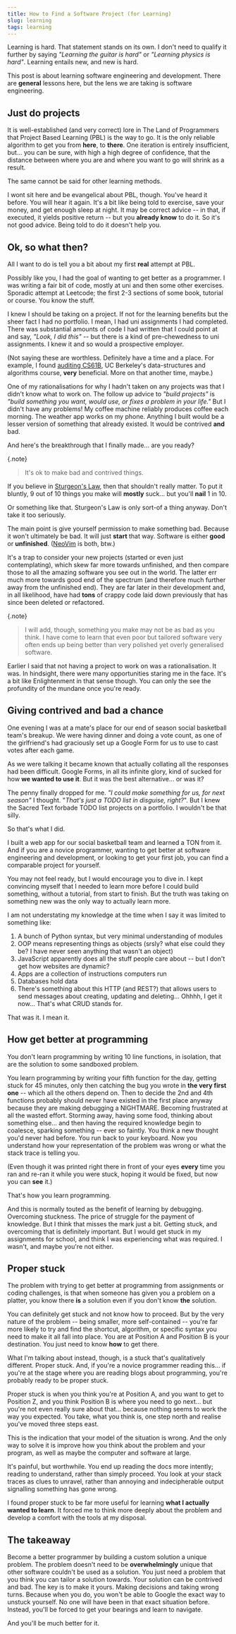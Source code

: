 ```yaml
---
title: How to Find a Software Project (for Learning)
slug: learning
tags: learning
---
```


Learning is hard. That statement stands on its own. I don't need to qualify it further by saying *"Learning the guitar is hard"* or *"Learning physics is hard"*. Learning entails new, and new is hard.

This post is about learning software engineering and development. There are **general** lessons here, but the lens we are taking is software engineering. 

## Just do projects

It is well-established (and very correct) lore in The Land of Programmers that Project Based Learning (PBL) is the way to go. It is the only reliable algorithm to get you from **here**, to **there**. One iteration is entirely insufficient, but... you can be sure, with high a high degree of confidence, that the distance between where you are and where you want to go will shrink as a result.

The same cannot be said for other learning methods.

I wont sit here and be evangelical about PBL, though. You've heard it before. You will hear it again. It's a bit like being told to exercise, save your money, and get enough sleep at night. It may be correct advice -- in that, if executed, it yields positive return -- but you **already know** to do it. So it's not good advice. Being told to do it doesn't help you.

## Ok, so what then?

All I want to do is tell you a bit about my first **real** attempt at PBL.

Possibly like you, I had the goal of wanting to get better as a programmer. I was writing a fair bit of code, mostly at uni and then some other exercises. Sporadic attempt at Leetcode; the first 2-3 sections of some book, tutorial or course. You know the stuff.

I knew I should be taking on a project. If not for the learning benefits but the sheer fact I had no portfolio. I mean, I had uni assignments I had completed. There was substantial amounts of code I had written that I could point at and say, _"Look, I did this"_ -- but there is a kind of pre-chewedness to uni assignments. I knew it and so would a prospective employer.

(Not saying these are worthless. Definitely have a time and a place. For example, I found [auditing CS61B](https://sp24.datastructur.es/policies#auditing-cs61b), UC Berkeley's data-structures and algorithms course, **very** beneficial. More on that another time, maybe.)

One of my rationalisations for why I hadn't taken on any projects was that I didn't know what to work on. The follow up advice to _"build projects"_ is _"build something you want, would use, or fixes a problem in your life."_ But I didn't have any problems! My coffee machine reliably produces coffee each morning. The weather app works on my phone. Anything I built would be a lesser version of something that already existed. It would be contrived **and** bad.

And here's the breakthrough that I finally made... are you ready? 

{.note}
> It's ok to make bad and contrived things. 

If you believe in [Sturgeon's Law](https://en.wikipedia.org/wiki/Sturgeon%27s_law), then that shouldn't really matter. To put it bluntly, 9 out of 10 things you make will **mostly** suck... but you'll **nail** 1 in 10. 

Or something like that. Sturgeon's Law is only sort-of a thing anyway. Don't take it too seriously.

The main point is give yourself permission to make something bad. Because it won't ultimately be bad. It will just **start** that way. Software is either **good** or **unfinished**. ([NeoVim](https://neovim.io/) is both, btw.) 

It's a trap to consider your new projects (started or even just contemplating), which skew far more towards unfinished, and then compare those to all the amazing software you see out in the world. The latter err much more towards good end of the spectrum (and therefore much further away from the unfinished end). They are far later in their development and, in all likelihood, have had **tons** of crappy code laid down previously that has since been deleted or refactored.

{.note}
> I will add, though, something you make may not be as bad as you think. I have come to learn that even poor but tailored software very often ends up being better than very polished yet overly generalised software.

Earlier I said that not having a project to work on was a rationalisation. It was. In hindsight, there were many opportunities staring me in the face. It's a bit like Enlightenment in that sense though. You can only the see the profundity of the mundane once you're ready.

## Giving contrived and bad a chance

One evening I was at a mate's place for our end of season social basketball team's breakup. We were having dinner and doing a vote count, as one of the girlfriend's had graciously set up a Google Form for us to use to cast votes after each game.

As we were talking it became known that actually collating all the responses had been difficult. Google Forms, in all its infinite glory, kind of sucked for how **we wanted to use it**. But it was the best alternative... or was it?

The penny finally dropped for me. *"I could make something for us, for next season"* I thought. "*That's just a TODO list in disguise, right?*". But I knew the Sacred Text forbade TODO list projects on a portfolio. I wouldn't be that silly.

So that's what I did.

I built a web app for our social basketball team and learned a TON from it. And if you are a novice programmer, wanting to get better at software engineering and development, or looking to get your first job, you can find a comparable project for yourself.

You may not feel ready, but I would encourage you to dive in. I kept convincing myself that I needed to learn more before I could build something, without a tutorial, from start to finish. But the truth was taking on something new was the only way to actually learn more.

I am not understating my knowledge at the time when I say it was limited to something like:
1. A bunch of Python syntax, but very minimal understanding of modules
2. OOP means representing things as objects (srsly? what else could they be? I have never seen anything that wasn't an object)
3. JavaScript apparently does all the stuff people care about -- but I don't get how websites are dynamic?
4. Apps are a collection of instructions computers run
5. Databases hold data
6. There's something about this HTTP (and REST?) that allows users to send messages about creating, updating and deleting... Ohhhh, I get it now... That's what CRUD stands for.

That was it. I mean it.

## How get better at programming

You don't learn programming by writing 10 line functions, in isolation, that are the solution to some sandboxed problem. 

You learn programming by writing your fifth function for the day, getting stuck for 45 minutes, only then catching the bug you wrote in **the very first one** -- which all the others depend on. Then to decide the 2nd and 4th functions probably should never have existed in the first place anyway because they are making debugging a NIGHTMARE. Becoming frustrated at all the wasted effort. Storming away, having some food, thinking about something else... and then having the required knowledge begin to coalesce, sparking something -- ever so faintly. You think a new thought you'd never had before. You run back to your keyboard. Now you understand how your representation of the problem was wrong or what the stack trace is telling you. 

(Even though it was printed right there  in front of your eyes **every** time you ran and re-ran it while you were stuck, hoping it would be fixed, but now you can **see** it.)

That's how you learn programming.

And this is normally touted as the benefit of learning by debugging. Overcoming stuckness. The price of struggle for the payment of knowledge. But I think that misses the mark just a bit. Getting stuck, and overcoming that is definitely important. But I would get stuck in my assignments for school, and think I was experiencing what was required. I wasn't, and maybe you're not either. 


## Proper stuck

The problem with trying to get better at programming from assignments or coding challenges, is that when someone has given you a problem on a platter, you know there **is** a solution even if you don't know **the** solution. 

You can definitely get stuck and not know how to proceed. But by the very nature of the problem -- being smaller, more self-contained -- you're far more likely to try and find the shortcut, algorithm, or specific syntax you need to make it all fall into place. You are at Position A and Position B is your destination. You just need to know **how** to get there.

What I'm talking about instead, though, is a stuck that's qualitatively different. Proper stuck. And, if you're a novice programmer reading this... if you're at the stage where you are reading blogs about programming, you're probably ready to be proper stuck.

Proper stuck is when you think you're at Position A, and you want to get to Position Z, and you think Position B is where you need to go next... but you're not even really sure about that... because nothing seems to work the way you expected. You take, what you think is, one step north and realise you've moved three steps east.

This is the indication that your model of the situation is wrong. And the only way to solve it is improve how you think about the problem and your program, as well as maybe the computer and software at large.

It's painful, but worthwhile. You end up reading the docs more intently; reading to understand, rather than simply proceed. You look at your stack traces as clues to unravel, rather than annoying and indecipherable output signalling something has gone wrong.

I found proper stuck to be far more useful for learning **what I actually wanted to learn**. It forced me to think more deeply about the problem and develop a comfort with the tools at my disposal.

## The takeaway

Become a better programmer by building a custom solution a unique problem. The problem doesn't need to be **overwhelmingly**
 unique that other software couldn't be used as a solution. You just need a problem that you think you can tailor a solution towards. Your solution can be contrived and bad. The key is to make it yours. Making decisions and taking wrong turns. Because when you do, you won't be able to Google the exact way to unstuck yourself. No one will have been in that exact situation before. Instead, you'll be forced to get your bearings and learn to navigate. 
 
 And you'll be much better for it.

